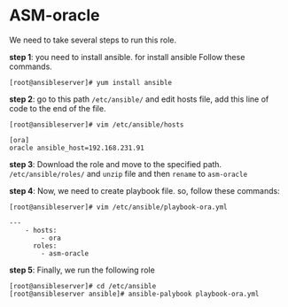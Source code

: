 ASM-oracle
=======================

We need to take several steps to run this role.

**step 1**: you need to install ansible. for install ansible Follow these commands.

`[root@ansibleserver]# yum install ansible`

**step 2**: go to this path `/etc/ansible/` and edit hosts file, add this line of code to the end of the file.

```
[root@ansibleserver]# vim /etc/ansible/hosts

[ora]
oracle ansible_host=192.168.231.91
```
**step 3**: Download the role and move to the specified path. `/etc/ansible/roles/` and `unzip` file and then `rename` to `asm-oracle`

**step 4**: Now, we need to create playbook file. so, follow these commands:

```
[root@ansibleserver]# vim /etc/ansible/playbook-ora.yml

---
    - hosts:
        - ora
      roles:
        - asm-oracle
```

**step 5**: Finally, we run the following role

```
[root@ansibleserver]# cd /etc/ansible
[root@ansibleserver ansible]# ansible-palybook playbook-ora.yml
